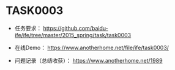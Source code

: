 # TASK0003

+ 任务要求： https://github.com/baidu-ife/ife/tree/master/2015_spring/task/task0003

+ 在线Demo： https://www.anotherhome.net/file/ife/task0003/

+ 问题记录（总结收获）： https://www.anotherhome.net/1989
